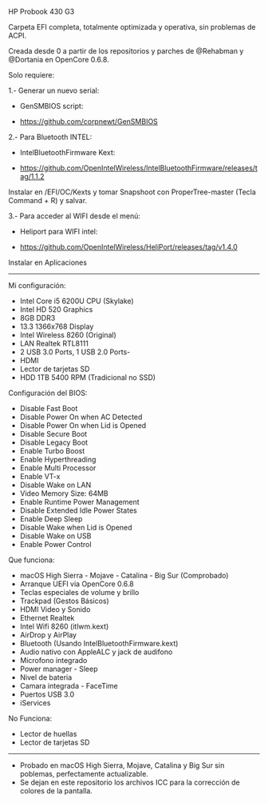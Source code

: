 
HP Probook 430 G3


Carpeta EFI completa, totalmente optimizada y operativa, sin problemas de ACPI.

Creada desde 0 a partir de los repositorios y parches de @Rehabman y @Dortania en OpenCore 0.6.8.

Solo requiere:

1.- Generar un nuevo serial:
- GenSMBIOS script:

- https://github.com/corpnewt/GenSMBIOS


2.- Para Bluetooth INTEL:
- IntelBluetoothFirmware Kext:

- https://github.com/OpenIntelWireless/IntelBluetoothFirmware/releases/tag/1.1.2

Instalar en /EFI/OC/Kexts y tomar Snapshoot con ProperTree-master (Tecla Command + R) y salvar.


3.- Para acceder al WIFI desde el menú:
- Heliport para WIFI intel:

- https://github.com/OpenIntelWireless/HeliPort/releases/tag/v1.4.0

Instalar en Aplicaciones


------------------------------------------------------------------------------------------

Mi configuración:

- Intel Core i5 6200U CPU (Skylake)
- Intel HD 520 Graphics
- 8GB DDR3
- 13.3 1366x768 Display
- Intel Wireless 8260 (Original)
- LAN Realtek RTL8111
- 2 USB 3.0 Ports, 1 USB 2.0 Ports-
- HDMI
- Lector de tarjetas SD
- HDD 1TB 5400 RPM (Tradicional no SSD)


Configuración del BIOS:

- Disable Fast Boot
- Disable Power On when AC Detected
- Disable Power On when Lid is Opened
- Disable Secure Boot
- Disable Legacy Boot
- Enable Turbo Boost
- Enable Hyperthreading
- Enable Multi Processor
- Enable VT-x
- Disable Wake on LAN
- Video Memory Size: 64MB
- Enable Runtime Power Management
- Disable Extended Idle Power States
- Enable Deep Sleep
- Disable Wake when Lid is Opened
- Disable Wake on USB
- Enable Power Control


Que funciona:

- macOS High Sierra - Mojave - Catalina - Big Sur (Comprobado)
- Arranque UEFI via OpenCore 0.6.8
- Teclas especiales de volume y brillo
- Trackpad (Gestos Básicos)
- HDMI Video y Sonido
- Ethernet Realtek
- Intel Wifi 8260 (itlwm.kext)
- AirDrop y AirPlay
- Bluetooth (Usando IntelBluetoothFirmware.kext)
- Audio nativo con AppleALC y jack de audifono
- Microfono integrado
- Power manager - Sleep
- Nivel de bateria
- Camara integrada - FaceTime
- Puertos USB 3.0
- iServices


No Funciona:

- Lector de huellas
- Lector de tarjetas SD

-----------------------------------------------------------------------

- Probado en macOS High Sierra, Mojave, Catalina y Big Sur sin poblemas, perfectamente actualizable.
- Se dejan en este repositorio los archivos ICC para la corrección de colores de la pantalla.
